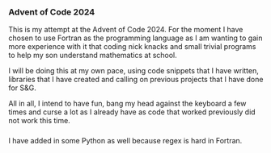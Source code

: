 ### Advent of Code 2024

This is my attempt at the Advent of Code 2024.  For the moment I have chosen to use Fortran as the programming language as I am wanting to gain more experience with it that coding nick knacks and small trivial programs to help my son understand mathematics at school.

I will be doing this at my own pace, using code snippets that I have written, libraries that I have created and calling on previous projects that I have done for S&G.

All in all, I intend to have fun, bang my head against the keyboard a few times and curse a lot as I already have as code that worked previously did not work this time.

###

I have added in some Python as well because regex is hard in Fortran.